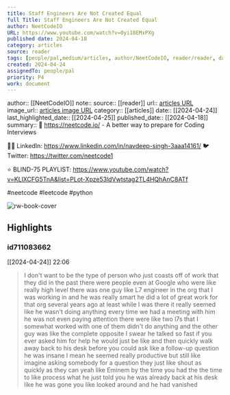 ```yaml
---
title: Staff Engineers Are Not Created Equal
full Title: Staff Engineers Are Not Created Equal
author: NeetCodeIO
URL: https://www.youtube.com/watch?v=0yi18EMxPXg
published date: 2024-04-18
category: articles
source: reader
tags: [people/pal,medium/articles, author/NeetCodeIO, reader/reader, date/2024-04-25, area/reader]
created: 2024-04-24
assignedTo: people/pal
priority: P4
work: document
---
```

author:: [[NeetCodeIO]]
note:: 
source:: [[reader]]
url:: [articles URL](https://www.youtube.com/watch?v=0yi18EMxPXg)
image_url:: [articles image URL](https://i.ytimg.com/vi/0yi18EMxPXg/maxres2.jpg?sqp=-oaymwEoCIAKENAF8quKqQMcGADwAQH4AbYIgAKAD4oCDAgAEAEYciBBKEQwDw==&rs=AOn4CLBVyDzPz8QU-1V6_AcdOyvrtblXHQ)
category:: [[articles]]
date:: [[2024-04-24]]
last_highlighted_date:: [[2024-04-25]]
published_date:: [[2024-04-18]]
summary:: 🚀 https://neetcode.io/ - A better way to prepare for Coding Interviews


🧑‍💼 LinkedIn: https://www.linkedin.com/in/navdeep-singh-3aaa14161/
🐦 Twitter: https://twitter.com/neetcode1


⭐ BLIND-75 PLAYLIST: https://www.youtube.com/watch?v=KLlXCFG5TnA&list=PLot-Xpze53ldVwtstag2TL4HQhAnC8ATf


#neetcode #leetcode #python


![rw-book-cover](https://i.ytimg.com/vi/0yi18EMxPXg/maxres2.jpg?sqp=-oaymwEoCIAKENAF8quKqQMcGADwAQH4AbYIgAKAD4oCDAgAEAEYciBBKEQwDw==&rs=AOn4CLBVyDzPz8QU-1V6_AcdOyvrtblXHQ)

## Highlights
### id711083662
[[2024-04-24]] 22:06
> I don't want to be the type of person who just coasts off of work that they did in the past there were people even at Google who were like really high level there was one guy like L7 engineer in the org that I was working in and he was really smart he did a lot of great work for that org several years ago at least while I was there it really seemed like he wasn't doing anything every time we had a meeting with him he was not even paying attention there were like two l7s that I somewhat worked with one of them didn't do anything and the other guy was like the complete opposite I swear he talked so fast if you ever
> asked him for help he would just be like and then quickly walk away back to his desk before you could ask like a follow-up question he was insane I mean he seemed really productive but still like imagine asking somebody for a question they just like shout as quickly as they can yeah like Eminem by the time you had the the time to like process what he just told you he was already back at his desk like he was gone you like looked around and he had vanished


